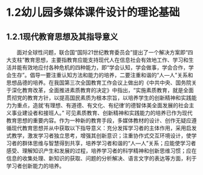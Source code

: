 # 1.2幼儿园多媒体课件设计的理论基础
## 1.2.1现代教育思想及其指导意义
&nbsp;&nbsp;&nbsp;&nbsp;&nbsp;&nbsp;&nbsp;面对全球性问题，联合国“国际21世纪教育委员会”提出了一个解决方案即“四大支柱”教育思想，主要指教育应能支持现代人在信息社会有效地工作、学习和生活并能有效地应付各种危机的四种能力，即“学会认知，学会做事，学会合作，学会生存”。倡导一要注重认知方法和能力的培养，二要注重和谐的“人—人”关系和思想品德的培养。在我国第三次全国教育工作会议上做出的《中共中央、国务院关于深化教育改革，全面推进素质教育的决定》中指出，“实施素质教育，就是全面贯彻党的教育方针，以提高国民素质为根本宗旨，以培养学生的创新精神和实践能力为重点，造就‘有理想、有道德、有文化、有纪律’的德智体美全面发展的社会主义事业建设者和接班人。”
可见素质教育、创新精神和实践能力的培养已作为现代教育思想的重要内容。作为一种新的教育手段，多媒体教材的设计、创作无疑应遵循现代教育思想并从中获取以下指导意义：充分发挥学习者的主体作用，采用启发式教学，激发学习者独立思考，增强其创新意识；注重协作式交互环境设计，使学习者的群体思维与智慧得到共享，培养学习者和谐的“人—人”关系；应能使学习者感受、理解知识产生和发展的过程，培养学习者的科学精神和创新思维习惯；应在信息的收集处理、新知识的获取、问题的分析解决、语言文字的表达等方面，利于学习者创新能力的培养。

